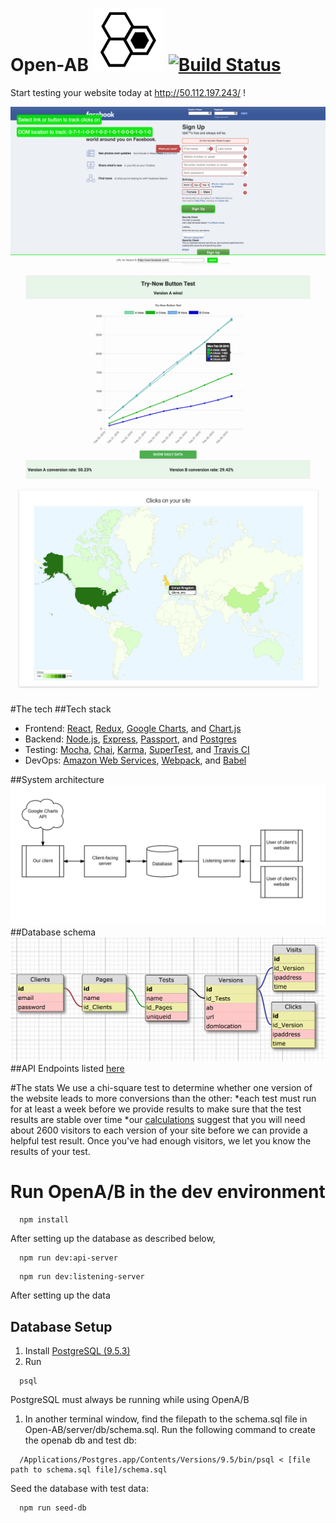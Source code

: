 
# Open-AB <img src="https://github.com/Open-AB/Open-AB/blob/develop/client/assets/images/logo.png" height=100> [![Build Status](https://travis-ci.org/Open-AB/Open-AB.svg?branch=develop)](https://travis-ci.org/Open-AB/Open-AB)

Start testing your website today at http://50.112.197.243/ !

![](https://github.com/brachbach/Open-AB/blob/readme/readmeImages/createTestScreenshot.png)
![](https://github.com/brachbach/Open-AB/blob/readme/readmeImages/testScreenshot.png)
![](https://github.com/brachbach/Open-AB/blob/readme/readmeImages/mapScreenshot.png)

#The tech
##Tech stack
- Frontend: [React](https://facebook.github.io/react/), [Redux](https://github.com/reactjs/redux), [Google Charts](https://developers.google.com/chart/interactive/docs/gallery/intensitymap?csw=1), and [Chart.js](http://www.chartjs.org/)
- Backend: [Node.js](https://nodejs.org/en/), [Express](http://expressjs.com/), [Passport](http://passportjs.org/), and [Postgres](http://www.postgresql.org/)
- Testing: [Mocha](https://mochajs.org/), [Chai](http://chaijs.com/), [Karma](https://karma-runner.github.io/1.0/index.html), [SuperTest](https://github.com/visionmedia/supertest), and [Travis CI](https://travis-ci.org/)
- DevOps: [Amazon Web Services](https://aws.amazon.com/), [Webpack](https://webpack.github.io/), and [Babel](https://babeljs.io/)

##System architecture
![](https://github.com/brachbach/Open-AB/blob/readme/readmeImages/architectureDiagram.png)
##Database schema
![](https://github.com/brachbach/Open-AB/blob/readme/readmeImages/dbSchema.png)
##API
Endpoints listed [here](https://docs.google.com/document/d/1cEe9q_WKtF1gGvOY8mKO_YykiCYgUz5TyzkhNTzbVjw/edit#heading=h.3gm4p7cgyg85)

#The stats
We use a chi-square test to determine whether one version of the website leads to more conversions than the other:
*each test must run for at least a week before we provide results to make sure that the test results are stable over time
*our [calculations](https://docs.google.com/document/d/1Mr3FmaaBa3XHmD5YNFzMHgRZAZ0258tr77ghxRxVHcQ/edit) suggest that you will need about 2600 visitors to each version of your site before we can provide a helpful test result. Once you've had enough visitors, we let you know the results of your test.

# Run OpenA/B in the dev environment
```
  npm install
```

After setting up the database as described below,
```
  npm run dev:api-server
```
```
  npm run dev:listening-server
```
After setting up the data
## Database Setup
1. Install [PostgreSQL (9.5.3)](https://www.postgresql.org/download/)
1. Run
```
  psql
```
PostgreSQL must always be running while using OpenA/B
1. In another terminal window, find the filepath to the schema.sql file in Open-AB/server/db/schema.sql. Run the following command to create the openab db and test db:
```
  /Applications/Postgres.app/Contents/Versions/9.5/bin/psql < [file path to schema.sql file]/schema.sql
```
Seed the database with test data:

```
  npm run seed-db
```

